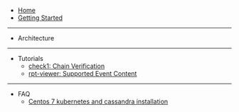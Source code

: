 - [Home](https://github.com/th2-net/th2-documentation/wiki)
- [Getting Started](https://github.com/th2-net/th2-documentation/wiki/Demo-Script-for-th2-introduction)
---
- Architecture
---
- Tutorials
  - [check1: Chain Verification](https://github.com/th2-net/th2-documentation/wiki/Check-and-Chain-Verification)
  - [rpt-viewer: Supported Event Content](https://github.com/th2-net/th2-documentation/wiki/rpt-viewer:-supported-event-content)
---
- FAQ
  - [Centos 7 kubernetes and cassandra installation](https://github.com/th2-net/th2-documentation/wiki/Centos-7-kubernetes-and-cassandra-installation-guide)
  